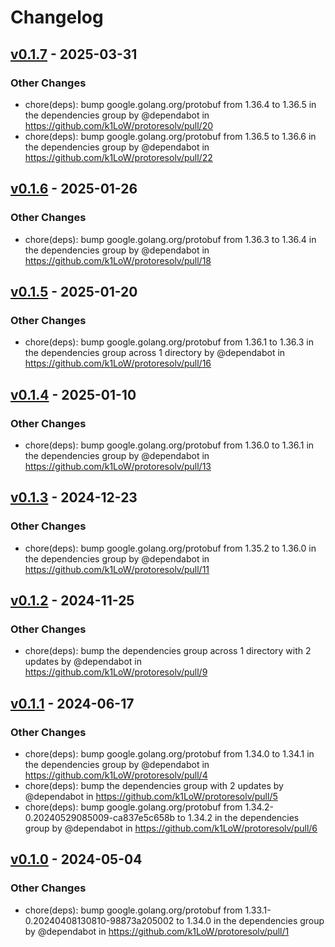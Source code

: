 # Changelog

## [v0.1.7](https://github.com/k1LoW/protoresolv/compare/v0.1.6...v0.1.7) - 2025-03-31
### Other Changes
- chore(deps): bump google.golang.org/protobuf from 1.36.4 to 1.36.5 in the dependencies group by @dependabot in https://github.com/k1LoW/protoresolv/pull/20
- chore(deps): bump google.golang.org/protobuf from 1.36.5 to 1.36.6 in the dependencies group by @dependabot in https://github.com/k1LoW/protoresolv/pull/22

## [v0.1.6](https://github.com/k1LoW/protoresolv/compare/v0.1.5...v0.1.6) - 2025-01-26
### Other Changes
- chore(deps): bump google.golang.org/protobuf from 1.36.3 to 1.36.4 in the dependencies group by @dependabot in https://github.com/k1LoW/protoresolv/pull/18

## [v0.1.5](https://github.com/k1LoW/protoresolv/compare/v0.1.4...v0.1.5) - 2025-01-20
### Other Changes
- chore(deps): bump google.golang.org/protobuf from 1.36.1 to 1.36.3 in the dependencies group across 1 directory by @dependabot in https://github.com/k1LoW/protoresolv/pull/16

## [v0.1.4](https://github.com/k1LoW/protoresolv/compare/v0.1.3...v0.1.4) - 2025-01-10
### Other Changes
- chore(deps): bump google.golang.org/protobuf from 1.36.0 to 1.36.1 in the dependencies group by @dependabot in https://github.com/k1LoW/protoresolv/pull/13

## [v0.1.3](https://github.com/k1LoW/protoresolv/compare/v0.1.2...v0.1.3) - 2024-12-23
### Other Changes
- chore(deps): bump google.golang.org/protobuf from 1.35.2 to 1.36.0 in the dependencies group by @dependabot in https://github.com/k1LoW/protoresolv/pull/11

## [v0.1.2](https://github.com/k1LoW/protoresolv/compare/v0.1.1...v0.1.2) - 2024-11-25
### Other Changes
- chore(deps): bump the dependencies group across 1 directory with 2 updates by @dependabot in https://github.com/k1LoW/protoresolv/pull/9

## [v0.1.1](https://github.com/k1LoW/protoresolv/compare/v0.1.0...v0.1.1) - 2024-06-17
### Other Changes
- chore(deps): bump google.golang.org/protobuf from 1.34.0 to 1.34.1 in the dependencies group by @dependabot in https://github.com/k1LoW/protoresolv/pull/4
- chore(deps): bump the dependencies group with 2 updates by @dependabot in https://github.com/k1LoW/protoresolv/pull/5
- chore(deps): bump google.golang.org/protobuf from 1.34.2-0.20240529085009-ca837e5c658b to 1.34.2 in the dependencies group by @dependabot in https://github.com/k1LoW/protoresolv/pull/6

## [v0.1.0](https://github.com/k1LoW/protoresolv/commits/v0.1.0) - 2024-05-04
### Other Changes
- chore(deps): bump google.golang.org/protobuf from 1.33.1-0.20240408130810-98873a205002 to 1.34.0 in the dependencies group by @dependabot in https://github.com/k1LoW/protoresolv/pull/1
